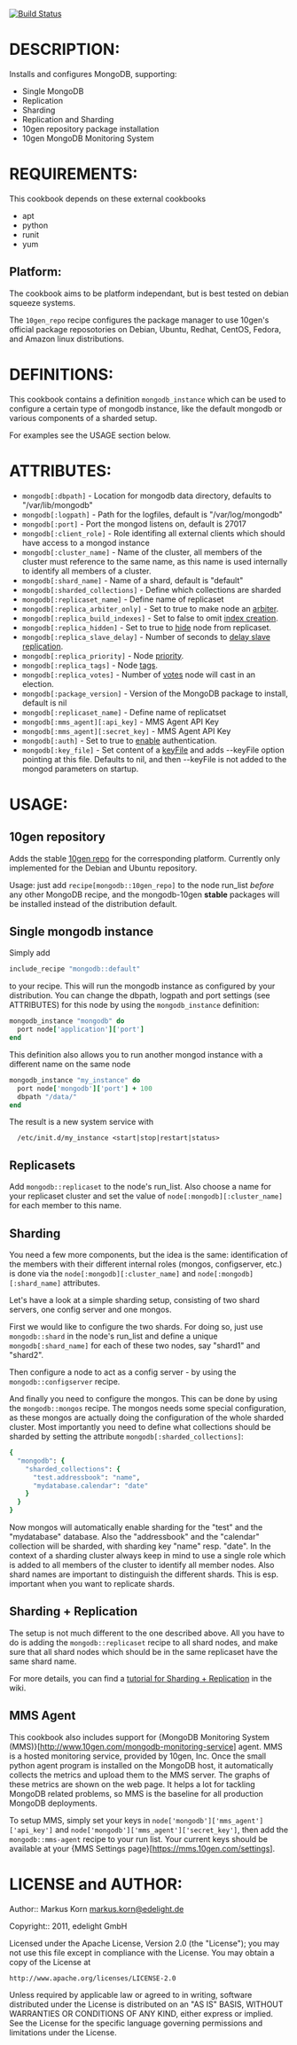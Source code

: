 [![Build Status](https://recipe-tester.com/repo/edelight/chef-mongodb/badge.png)](https://recipe-tester.com/repo/edelight/chef-mongodb/)

# DESCRIPTION:

Installs and configures MongoDB, supporting:

* Single MongoDB
* Replication
* Sharding
* Replication and Sharding
* 10gen repository package installation
* 10gen MongoDB Monitoring System

# REQUIREMENTS:

This cookbook depends on these external cookbooks

- apt
- python
- runit
- yum

## Platform:

The cookbook aims to be platform independant, but is best tested on debian squeeze systems.

The `10gen_repo` recipe configures the package manager to use 10gen's
official package reposotories on Debian, Ubuntu, Redhat, CentOS, Fedora, and
Amazon linux distributions.

# DEFINITIONS:

This cookbook contains a definition `mongodb_instance` which can be used to configure
a certain type of mongodb instance, like the default mongodb or various components
of a sharded setup.

For examples see the USAGE section below.

# ATTRIBUTES:

* `mongodb[:dbpath]` - Location for mongodb data directory, defaults to "/var/lib/mongodb"
* `mongodb[:logpath]` - Path for the logfiles, default is "/var/log/mongodb"
* `mongodb[:port]` - Port the mongod listens on, default is 27017
* `mongodb[:client_role]` - Role identifing all external clients which should have access to a mongod instance
* `mongodb[:cluster_name]` - Name of the cluster, all members of the cluster must
    reference to the same name, as this name is used internally to identify all
    members of a cluster.
* `mongodb[:shard_name]` - Name of a shard, default is "default"
* `mongodb[:sharded_collections]` - Define which collections are sharded
* `mongodb[:replicaset_name]` - Define name of replicaset
* `mongodb[:replica_arbiter_only]` - Set to true to make node an [arbiter](http://docs.mongodb.org/manual/reference/replica-configuration/#local.system.replset.members[n].arbiterOnly).
* `mongodb[:replica_build_indexes]` - Set to false to omit [index creation](http://docs.mongodb.org/manual/reference/replica-configuration/#local.system.replset.members[n].buildIndexes).
* `mongodb[:replica_hidden]` - Set to true to [hide](http://docs.mongodb.org/manual/reference/replica-configuration/#local.system.replset.members[n].hidden) node from replicaset.
* `mongodb[:replica_slave_delay]` - Number of seconds to [delay slave replication](http://docs.mongodb.org/manual/reference/replica-configuration/#local.system.replset.members[n].slaveDelay).
* `mongodb[:replica_priority]` - Node [priority](http://docs.mongodb.org/manual/reference/replica-configuration/#local.system.replset.members[n].priority).
* `mongodb[:replica_tags]` - Node [tags](http://docs.mongodb.org/manual/reference/replica-configuration/#local.system.replset.members[n].tags).
* `mongodb[:replica_votes]` - Number of [votes](http://docs.mongodb.org/manual/reference/replica-configuration/#local.system.replset.members[n].votes) node will cast in an election.
* `mongodb[:package_version]` - Version of the MongoDB package to install, default is nil
* `mongodb[:replicaset_name]` - Define name of replicatset
* `mongodb[:mms_agent][:api_key]` - MMS Agent API Key
* `mongodb[:mms_agent][:secret_key]` - MMS Agent API Key
* `mongodb[:auth]` - Set to true to [enable](http://docs.mongodb.org/manual/reference/program/mongod/#cmdoption--auth) authentication.
* `mongodb[:key_file]` - Set content of a [keyFile](http://docs.mongodb.org/manual/reference/configuration-options/#keyFile) and adds --keyFile option pointing at this file. Defaults to nil, and then --keyFile is not added to the mongod parameters on startup.

# USAGE:

## 10gen repository

Adds the stable [10gen repo](http://www.mongodb.org/downloads#packages) for the
corresponding platform. Currently only implemented for the Debian and Ubuntu repository.

Usage: just add `recipe[mongodb::10gen_repo]` to the node run_list *before* any other
MongoDB recipe, and the mongodb-10gen **stable** packages will be installed instead of the distribution default.

## Single mongodb instance

Simply add

```ruby
include_recipe "mongodb::default"
```

to your recipe. This will run the mongodb instance as configured by your distribution.
You can change the dbpath, logpath and port settings (see ATTRIBUTES) for this node by
using the `mongodb_instance` definition:

```ruby
mongodb_instance "mongodb" do
  port node['application']['port']
end
```

This definition also allows you to run another mongod instance with a different
name on the same node

```ruby
mongodb_instance "my_instance" do
  port node['mongodb']['port'] + 100
  dbpath "/data/"
end
```

The result is a new system service with

```shell
  /etc/init.d/my_instance <start|stop|restart|status>
```

## Replicasets

Add `mongodb::replicaset` to the node's run_list. Also choose a name for your
replicaset cluster and set the value of `node[:mongodb][:cluster_name]` for each
member to this name.

## Sharding

You need a few more components, but the idea is the same: identification of the
members with their different internal roles (mongos, configserver, etc.) is done via
the `node[:mongodb][:cluster_name]` and `node[:mongodb][:shard_name]` attributes.

Let's have a look at a simple sharding setup, consisting of two shard servers, one
config server and one mongos.

First we would like to configure the two shards. For doing so, just use
`mongodb::shard` in the node's run_list and define a unique `mongodb[:shard_name]`
for each of these two nodes, say "shard1" and "shard2".

Then configure a node to act as a config server - by using the `mongodb::configserver`
recipe.

And finally you need to configure the mongos. This can be done by using the
`mongodb::mongos` recipe. The mongos needs some special configuration, as these
mongos are actually doing the configuration of the whole sharded cluster.
Most importantly you need to define what collections should be sharded by setting the
attribute `mongodb[:sharded_collections]`:

```ruby
{
  "mongodb": {
    "sharded_collections": {
      "test.addressbook": "name",
      "mydatabase.calendar": "date"
    }
  }
}
```

Now mongos will automatically enable sharding for the "test" and the "mydatabase"
database. Also the "addressbook" and the "calendar" collection will be sharded,
with sharding key "name" resp. "date".
In the context of a sharding cluster always keep in mind to use a single role
which is added to all members of the cluster to identify all member nodes.
Also shard names are important to distinguish the different shards.
This is esp. important when you want to replicate shards.

## Sharding + Replication

The setup is not much different to the one described above. All you have to do is adding the 
`mongodb::replicaset` recipe to all shard nodes, and make sure that all shard
nodes which should be in the same replicaset have the same shard name.

For more details, you can find a [tutorial for Sharding + Replication](https://github.com/edelight/chef-mongodb/wiki/MongoDB%3A-Replication%2BSharding) in the wiki.

## MMS Agent

This cookbook also includes support for
{MongoDB Monitoring System (MMS)}[http://www.10gen.com/mongodb-monitoring-service]
agent. MMS is a hosted monitoring service, provided by 10gen, Inc. Once
the small python agent program is installed on the MongoDB host, it
automatically collects the metrics and upload them to the MMS server.
The graphs of these metrics are shown on the web page. It helps a lot
for tackling MongoDB related problems, so MMS is the baseline for all
production MongoDB deployments.


To setup MMS, simply set your keys in
`node['mongodb']['mms_agent']['api_key']` and
`node['mongodb']['mms_agent']['secret_key']`, then add the
`mongodb::mms-agent` recipe to your run list. Your current keys should
be available at your {MMS Settings page}[https://mms.10gen.com/settings].

# LICENSE and AUTHOR:

Author:: Markus Korn <markus.korn@edelight.de>

Copyright:: 2011, edelight GmbH

Licensed under the Apache License, Version 2.0 (the "License");
you may not use this file except in compliance with the License.
You may obtain a copy of the License at

    http://www.apache.org/licenses/LICENSE-2.0

Unless required by applicable law or agreed to in writing, software
distributed under the License is distributed on an "AS IS" BASIS,
WITHOUT WARRANTIES OR CONDITIONS OF ANY KIND, either express or implied.
See the License for the specific language governing permissions and
limitations under the License.
